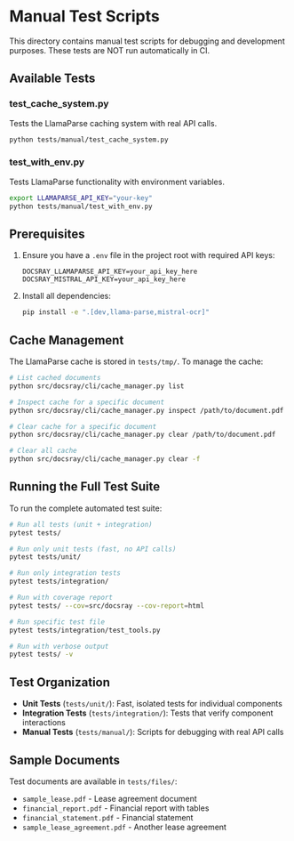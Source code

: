 # Manual Test Scripts

This directory contains manual test scripts for debugging and development purposes. These tests are NOT run automatically in CI.

## Available Tests

### test_cache_system.py
Tests the LlamaParse caching system with real API calls.
```bash
python tests/manual/test_cache_system.py
```

### test_with_env.py
Tests LlamaParse functionality with environment variables.
```bash
export LLAMAPARSE_API_KEY="your-key"
python tests/manual/test_with_env.py
```

## Prerequisites

1. Ensure you have a `.env` file in the project root with required API keys:
   ```
   DOCSRAY_LLAMAPARSE_API_KEY=your_api_key_here
   DOCSRAY_MISTRAL_API_KEY=your_api_key_here
   ```

2. Install all dependencies:
   ```bash
   pip install -e ".[dev,llama-parse,mistral-ocr]"
   ```

## Cache Management

The LlamaParse cache is stored in `tests/tmp/`. To manage the cache:

```bash
# List cached documents
python src/docsray/cli/cache_manager.py list

# Inspect cache for a specific document
python src/docsray/cli/cache_manager.py inspect /path/to/document.pdf

# Clear cache for a specific document
python src/docsray/cli/cache_manager.py clear /path/to/document.pdf

# Clear all cache
python src/docsray/cli/cache_manager.py clear -f
```

## Running the Full Test Suite

To run the complete automated test suite:

```bash
# Run all tests (unit + integration)
pytest tests/

# Run only unit tests (fast, no API calls)
pytest tests/unit/

# Run only integration tests
pytest tests/integration/

# Run with coverage report
pytest tests/ --cov=src/docsray --cov-report=html

# Run specific test file
pytest tests/integration/test_tools.py

# Run with verbose output
pytest tests/ -v
```

## Test Organization

- **Unit Tests** (`tests/unit/`): Fast, isolated tests for individual components
- **Integration Tests** (`tests/integration/`): Tests that verify component interactions
- **Manual Tests** (`tests/manual/`): Scripts for debugging with real API calls

## Sample Documents

Test documents are available in `tests/files/`:
- `sample_lease.pdf` - Lease agreement document
- `financial_report.pdf` - Financial report with tables
- `financial_statement.pdf` - Financial statement
- `sample_lease_agreement.pdf` - Another lease agreement
